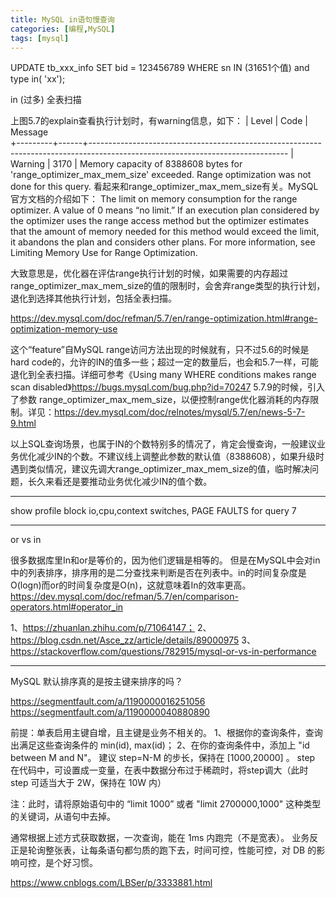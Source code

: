```yaml
---
title: MySQL in语句慢查询
categories: [编程,MySQL]
tags: [mysql]
---
```


UPDATE tb_xxx_info SET bid = 123456789 WHERE sn IN (31651个值) and type in( 'xx');

in (过多) 全表扫描

上图5.7的explain查看执行计划时，有warning信息，如下：
| Level   | Code | Message                                                                                                                       
+---------+------+-------------------------------------------------------------------------------------------------------------------------------
| Warning | 3170 | Memory capacity of 8388608 bytes for 'range_optimizer_max_mem_size' exceeded. Range optimization was not done for this query.
看起来和range_optimizer_max_mem_size有关。MySQL官方文档的介绍如下：
The limit on memory consumption for the range optimizer. A value of 0 means “no limit.” If an execution plan considered by the optimizer uses the range access method but the optimizer estimates that the amount of memory needed for this method would exceed the limit, it abandons the plan and considers other plans. For more information, see Limiting Memory Use for Range Optimization.

大致意思是，优化器在评估range执行计划的时候，如果需要的内存超过range_optimizer_max_mem_size的值的限制时，会舍弃range类型的执行计划，退化到选择其他执行计划，包括全表扫描。

https://dev.mysql.com/doc/refman/5.7/en/range-optimization.html#range-optimization-memory-use

这个“feature”自MySQL range访问方法出现的时候就有，只不过5.6的时候是hard code的，允许的IN的值多一些；超过一定的数量后，也会和5.7一样，可能退化到全表扫描。详细可参考《Using many WHERE conditions makes range scan disabled》https://bugs.mysql.com/bug.php?id=70247
5.7.9的时候，引入了参数 range_optimizer_max_mem_size，以便控制range优化器消耗的内存限制。详见：https://dev.mysql.com/doc/relnotes/mysql/5.7/en/news-5-7-9.html

以上SQL查询场景，也属于IN的个数特别多的情况了，肯定会慢查询，一般建议业务优化减少IN的个数。不建议线上调整此参数的默认值（8388608），如果升级时遇到类似情况，建议先调大range_optimizer_max_mem_size的值，临时解决问题，长久来看还是要推动业务优化减少IN的值个数。


---


show profile block io,cpu,context switches, PAGE FAULTS for query 7


---
or vs in

很多数据库里In和or是等价的，因为他们逻辑是相等的。
但是在MySQL中会对in中的列表排序，排序用的是二分查找来判断是否在列表中。in的时间复杂度是O(logn)而or的时间复杂度是O(n)，这就意味着In的效率更高。
https://dev.mysql.com/doc/refman/5.7/en/comparison-operators.html#operator_in

1、https://zhuanlan.zhihu.com/p/71064147；
2、https://blog.csdn.net/Asce_zz/article/details/89000975
3、https://stackoverflow.com/questions/782915/mysql-or-vs-in-performance

---
MySQL 默认排序真的是按主键来排序的吗？

https://segmentfault.com/a/1190000016251056
https://segmentfault.com/a/1190000040880890

前提：单表启用主键自增，且主键是业务不相关的。
1、根据你的查询条件，查询出满足这些查询条件的 min(id), max(id)；
2、在你的查询条件中，添加上 "id between M and N"。 建议 step=N-M 的步长，保持在 [1000,20000] 。
step 在代码中，可设置成一变量，在表中数据分布过于稀疏时，将step调大（此时 step 可适当大于 2W，保持在 10W 内）

注：此时，请将原始语句中的 “limit 1000” 或者 "limit 2700000,1000" 这种类型的关键词，从语句中去掉。

通常根据上述方式获取数据，一次查询，能在 1ms 内跑完（不是宽表）。
业务反正是轮询整张表，让每条语句都匀质的跑下去，时间可控，性能可控，对 DB 的影响可控，是个好习惯。

https://www.cnblogs.com/LBSer/p/3333881.html
